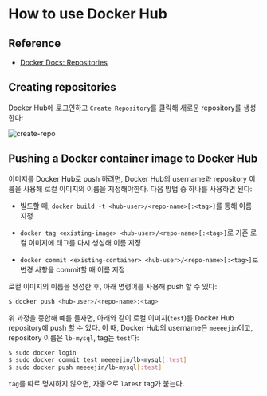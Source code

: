 # How to use Docker Hub

## Reference

- [Docker Docs: Repositories](https://docs.docker.com/docker-hub/repos/)

## Creating repositories

Docker Hub에 로그인하고 `Create Repository`를 클릭해 새로운 repository를 생성한다:

![create-repo](https://docs.docker.com/docker-hub/images/repos-create.png)

## Pushing a Docker container image to Docker Hub

이미지를 Docker Hub로 push 하려면, Docker Hub의 username과 repository 이름을 사용해 로컬 이미지의 이름을 지정해야한다. 다음 방법 중 하나를 사용하면 된다:

- 빌드할 때, `docker build -t <hub-user>/<repo-name>[:<tag>]`를 통해 이름 지정

- `docker tag <existing-image> <hub-user>/<repo-name>[:<tag>]`로 기존 로컬 이미지에 태그를 다시 생성해 이름 지정

- `docker commit <existing-container> <hub-user>/<repo-name>[:<tag>]`로 변경 사항을 commit할 때 이름 지정

로컬 이미지의 이름을 생성한 후, 아래 명령어를 사용해 push 할 수 있다:

```bash
$ docker push <hub-user>/<repo-name>:<tag>
```

위 과정을 종합해 예를 들자면, 아래와 같이 로컬 이미지(`test`)를 Docker Hub repository에 push 할 수 있다. 이 때, Docker Hub의 username은 `meeeejin`이고, repository 이름은 `lb-mysql`, tag는 `test`다:

```bash
$ sudo docker login
$ sudo docker commit test meeeejin/lb-mysql[:test]
$ sudo docker push meeeejin/lb-mysql[:test]
```

`tag`를 따로 명시하지 않으면, 자동으로 `latest` tag가 붙는다.